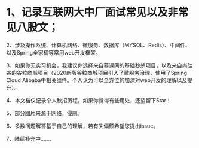 # 1、记录互联网大中厂面试常见以及非常见八股文；

2、涉及操作系统、计算机网络、微服务、数据库（MYSQL、Redis）、中间件、以及Spring全家桶等常用web开发框架。

3、如果你无实习机会，我建议你选择来自慕课网的基础秒杀项目，以及来自尚硅谷的谷粒商城项目（2020新版谷粒商城项目引入了微服务治理、使用了Spring Cloud Alibaba中相关组件。个人认为可以全方位的加深对web开发的理解以及提升）。

4、本文档仅记录个人秋招历程，如果你觉得有些用处，还望留下Star！

5、部分图片来源于网络，侵删。

6、多数问题解答基于自己的理解，若有失偏颇希望您提出issue。

7、陆续补充中.......

